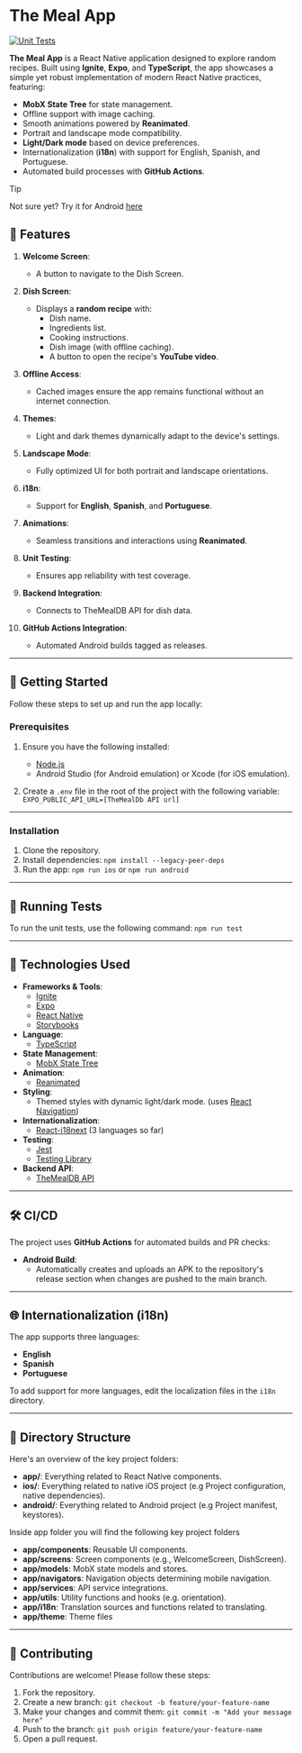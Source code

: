 # The Meal App

[![Unit Tests](https://github.com/JOSEJ94/The-meal-app/actions/workflows/test.yml/badge.svg?branch=main)](https://github.com/JOSEJ94/The-meal-app/actions/workflows/test.yml)

**The Meal App** is a React Native application designed to explore random recipes. Built using **Ignite**, **Expo**, and **TypeScript**, the app showcases a simple yet robust implementation of modern React Native practices, featuring:

- **MobX State Tree** for state management.
- Offline support with image caching.
- Smooth animations powered by **Reanimated**.
- Portrait and landscape mode compatibility.
- **Light/Dark mode** based on device preferences.
- Internationalization (**i18n**) with support for English, Spanish, and Portuguese.
- Automated build processes with **GitHub Actions**.

> [!TIP]
> Not sure yet? Try it for Android [here](https://github.com/JOSEJ94/The-meal-app/releases)

## 📱 Features

1.  **Welcome Screen**:

    - A button to navigate to the Dish Screen.

2.  **Dish Screen**:

    - Displays a **random recipe** with:
      - Dish name.
      - Ingredients list.
      - Cooking instructions.
      - Dish image (with offline caching).
      - A button to open the recipe's **YouTube video**.

3.  **Offline Access**:

    - Cached images ensure the app remains functional without an internet connection.

4.  **Themes**:

    - Light and dark themes dynamically adapt to the device's settings.

5.  **Landscape Mode**:

    - Fully optimized UI for both portrait and landscape orientations.

6.  **i18n**:

    - Support for **English**, **Spanish**, and **Portuguese**.

7.  **Animations**:

    - Seamless transitions and interactions using **Reanimated**.

8.  **Unit Testing**:

    - Ensures app reliability with test coverage.

9.  **Backend Integration**:

    - Connects to TheMealDB API for dish data.

10. **GitHub Actions Integration**:
    - Automated Android builds tagged as releases.

---

## 🚀 Getting Started

Follow these steps to set up and run the app locally:

### **Prerequisites**

1.  Ensure you have the following installed:

    - [Node.js](https://nodejs.org/)
    - Android Studio (for Android emulation) or Xcode (for iOS emulation).

2.  Create a `.env` file in the root of the project with the following variable:
    `EXPO_PUBLIC_API_URL=[TheMealDb API url]`

---

### **Installation**

1.  Clone the repository.
2.  Install dependencies:
    `npm install --legacy-peer-deps`
3.  Run the app:
    `npm run ios` or `npm run android`

---

## 🧪 Running Tests

To run the unit tests, use the following command:
`npm run test`

---

## 🔧 Technologies Used

- **Frameworks & Tools**:
  - [Ignite](https://github.com/infinitered/ignite)
  - [Expo](https://expo.dev/)
  - [React Native](https://reactnative.dev/)
  - [Storybooks](https://storybook.js.org/)
- **Language**:
  - [TypeScript](https://www.typescriptlang.org/)
- **State Management**:
  - [MobX State Tree](https://mobx-state-tree.js.org/intro/welcome)
- **Animation**:
  - [Reanimated](https://docs.swmansion.com/react-native-reanimated/)
- **Styling**:
  - Themed styles with dynamic light/dark mode. (uses [React Navigation](https://reactnavigation.org/))
- **Internationalization**:
  - [React-i18next](https://react.i18next.com/) (3 languages so far)
- **Testing**:
  - [Jest](https://jestjs.io/)
  - [Testing Library](https://testing-library.com/docs/react-native-testing-library/intro/)
- **Backend API**:
  - [TheMealDB API](https://www.themealdb.com/api.php)

---

## 🛠️ CI/CD

The project uses **GitHub Actions** for automated builds and PR checks:

- **Android Build**:
  - Automatically creates and uploads an APK to the repository's release section when changes are pushed to the main branch.

---

## 🌐 Internationalization (i18n)

The app supports three languages:

- **English**
- **Spanish**
- **Portuguese**

To add support for more languages, edit the localization files in the `i18n` directory.

---

## 📂 Directory Structure

Here's an overview of the key project folders:

- **app/**: Everything related to React Native components.
- **ios/**: Everything related to native iOS project (e.g Project configuration, native dependencies).
- **android/**: Everything related to Android project (e.g Project manifest, keystores).

Inside app folder you will find the following key project folders

- **app/components**: Reusable UI components.
- **app/screens**: Screen components (e.g., WelcomeScreen, DishScreen).
- **app/models**: MobX state models and stores.
- **app/navigators**: Navigation objects determining mobile navigation.
- **app/services**: API service integrations.
- **app/utils**: Utility functions and hooks (e.g. orientation).
- **app/i18n**: Translation sources and functions related to translating.
- **app/theme**: Theme files

---

## 🤝 Contributing

Contributions are welcome! Please follow these steps:

1.  Fork the repository.
2.  Create a new branch:
    `git checkout -b feature/your-feature-name`
3.  Make your changes and commit them:
    `git commit -m "Add your message here"`
4.  Push to the branch:
    `git push origin feature/your-feature-name`
5.  Open a pull request.
